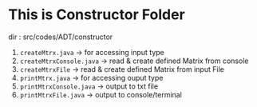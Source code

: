 # This is Constructor Folder

dir : src/codes/ADT/constructor

1. `createMtrx.java` -> for accessing input type
2. `createMtrxConsole.java` -> read & create defined Matrix from console
3. `createMtrxFile` -> read & create defined Matrix from input File
4. `printMtrx.java` -> for accessing ouput type
5. `printMtrxConsole.java` -> output to txt file
6. `printMtrxFile.java` -> output to console/terminal